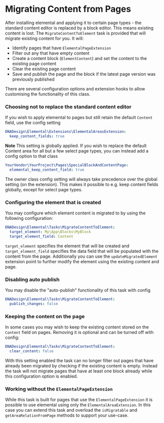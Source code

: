 # Migrating Content from Pages

After installing elemental and applying it to certain page types - the standard content editor is replaced by a block 
editor. This means existing content is lost. The `MigrateContentToElement` task is provided that will migrate existing
content for you. It will:

- Identify pages that have `ElementalPageExtension`
- Filter out any that have empty content
- Create a content block (`ElementContent`) and set the content to the existing page content
- Clear the existing page content
- Save and publish the page and the block if the latest page version was previously published

There are several configuration options and extension hooks to allow customising the functionality of this class.

### Choosing not to replace the standard content editor

If you wish to apply elemental to pages but still retain the default `Content` field, use the config setting

```yml
DNADesign\Elemental\Extensions\ElementalAreasExtension:
  keep_content_fields: true
```

**Note** This setting is globally applied. If you wish to replace the default Content area for all but a few
select page types, you can instead add a config option to that class

```yml
YourVendor\YourProject\Pages\SpecialBlockAndContentPage:
  elemental_keep_content_field: true
```

The owner class config setting will always take precedence over the global setting (on the extension).
This makes it possible to e.g. keep content fields globally, except for select page types.

### Configuring the element that is created

You may configure which element content is migrated to by using the following configuration:

```yml
DNADesign\Elemental\Tasks\MigrateContentToElement:
  target_element: My\App\Blocks\MyBlock
  target_element_field: Content
```

`target_element` specifies the element that will be created and `target_element_field` specifies the data field that 
will be populated with the content from the page. Additionally you can use the `updateMigratedElement` extension point 
to further modify the element using the existing content and page.

### Disabling auto publish

You may disable the "auto-publish" functionality of this task with config

```yml
DNADesign\Elemental\Tasks\MigrateContentToElement:
  publish_changes: false
```

### Keeping the content on the page

In some cases you may wish to keep the existing content stored on the `Content` field on pages. Removing it is optional
and can be turned off with config:

```yml
DNADesign\Elemental\Tasks\MigrateContentToElement:
  clear_content: false
```

With this setting enabled the task can no longer filter out pages that have already been migrated by checking if the
existing content is empty. Instead the task will not migrate pages that have at least one block already while this 
configuration option is enabled.

### Working without the `ElementalPageExtension`

While this task is built for pages that use the `ElementalPageExtension` it is possible to use elemental using only the 
`ElementalAreaExtension`. In this case you can extend this task and overload the `isMigratable` and 
`getAreaRelationFromPage` methods to support your use-case.
